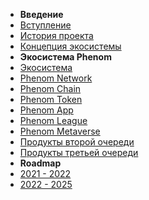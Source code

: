 * **Введение**
* [Вступление](/intro.md)
* [История проекта](/history.md)
* [Концепция экосистемы](/concept.md)
* **Экосистема Phenom**
* [Экосистема](/eco.md)
* [Phenom Network](/network.md)
* [Phenom Chain](/chain.md)
* [Phenom Token](/pnt.md)
* [Phenom App](/app.md)
* [Phenom League](/league.md)
* [Phenom Metaverse](/metaverse.md)
* [Продукты второй очереди](/second.md)
* [Продукты третьей очереди](/third.md)
* **Roadmap**
* [2021 - 2022](/2122.md)
* [2022 - 2025](/2225.md)
